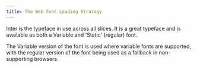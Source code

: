 ```yaml
---
title: The Web Font Loading Strategy
---
```


Inter is the typeface in use across all slices. It is a great typeface and is available as both a Variable and 'Static' (regular) font.

The Variable version of the font is used where variable fonts are supported, with the regular version of the font being used as a fallback in non-supporting browsers.

